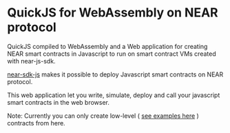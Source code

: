 QuickJS for WebAssembly on NEAR protocol
========================================

QuickJS compiled to WebAssembly and a Web application for creating NEAR smart contracts in Javascript to run on smart contract VMs created with near-js-sdk.

[near-sdk-js](https://github.com/near/near-sdk-js>) makes it possible to deploy Javascript smart contracts on NEAR protocol.

This web application let you write, simulate, deploy and call your javascript smart contracts in the web browser.                    

Note: Currently you can only create low-level ( [see examples here](https://github.com/near/near-sdk-js/tree/master/examples/low-level) ) contracts from here.
